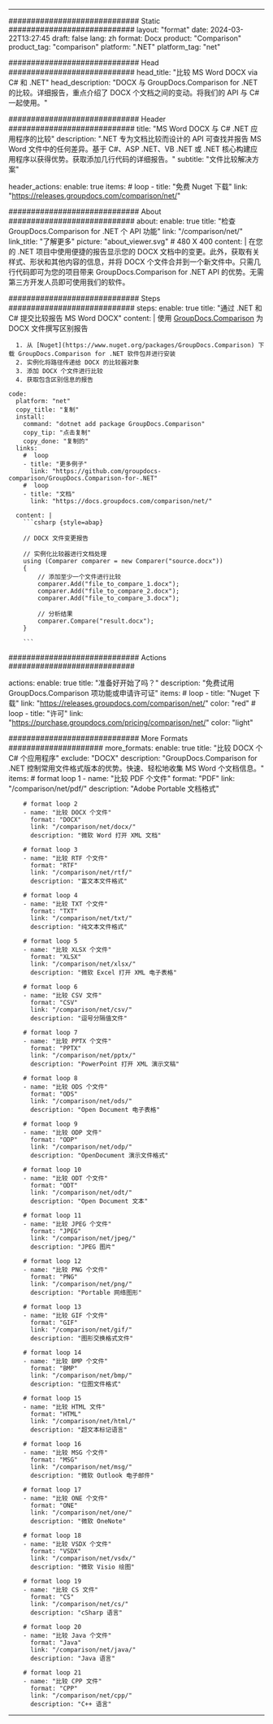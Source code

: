 
---
############################# Static ############################
layout: "format"
date:  2024-03-22T13:27:45
draft: false
lang: zh
format: Docx
product: "Comparison"
product_tag: "comparison"
platform: ".NET"
platform_tag: "net"

############################# Head ############################
head_title: "比较 MS Word DOCX via C# 和 .NET"
head_description: "DOCX 与 GroupDocs.Comparison for .NET 的比较。详细报告，重点介绍了 DOCX 个文档之间的变动。将我们的 API 与 C# 一起使用。"

############################# Header ############################
title: "MS Word DOCX 与 C# .NET 应用程序的比较" 
description: ".NET 专为文档比较而设计的 API 可查找并报告 MS Word 文件中的任何差异。基于 C#、ASP .NET、VB .NET 或 .NET 核心构建应用程序以获得优势。获取添加几行代码的详细报告。"
subtitle: "文件比较解决方案" 

header_actions:
  enable: true
  items:
    #  loop
    - title: "免费 Nuget 下载"
      link: "https://releases.groupdocs.com/comparison/net/"
      
############################# About ############################
about:
    enable: true
    title: "检查 GroupDocs.Comparison for .NET 个 API 功能"
    link: "/comparison/net/"
    link_title: "了解更多"
    picture: "about_viewer.svg" # 480 X 400
    content: |
       在您的 .NET 项目中使用便捷的报告显示您的 DOCX 文档中的变更。此外，获取有关样式、形状和其他内容的信息，并将 DOCX 个文件合并到一个新文件中。只需几行代码即可为您的项目带来 GroupDocs.Comparison for .NET API 的优势。无需第三方开发人员即可使用我们的软件。

############################# Steps ############################
steps:
    enable: true
    title: "通过 .NET 和 C# 提交比较报告 MS Word DOCX"
    content: |
      使用 [GroupDocs.Comparison](https://products.groupdocs.com/comparison/net/) 为 DOCX 文件撰写区别报告
      
      1. 从 [Nuget](https://www.nuget.org/packages/GroupDocs.Comparison) 下载 GroupDocs.Comparison for .NET 软件包并进行安装
      2. 实例化将路径传递给 DOCX 的比较器对象
      3. 添加 DOCX 个文件进行比较
      4. 获取包含区别信息的报告
   
    code:
      platform: "net"
      copy_title: "复制"
      install:
        command: "dotnet add package GroupDocs.Comparison"
        copy_tip: "点击复制"
        copy_done: "复制的"
      links:
        #  loop
        - title: "更多例子"
          link: "https://github.com/groupdocs-comparison/GroupDocs.Comparison-for-.NET"
        #  loop
        - title: "文档"
          link: "https://docs.groupdocs.com/comparison/net/"
          
      content: |
        ```csharp {style=abap}

        // DOCX 文件变更报告

        // 实例化比较器进行文档处理
        using (Comparer comparer = new Comparer("source.docx"))
        {
            // 添加至少一个文件进行比较
        	comparer.Add("file_to_compare_1.docx");
            comparer.Add("file_to_compare_2.docx");
            comparer.Add("file_to_compare_3.docx");

            // 分析结果
            comparer.Compare("result.docx"); 
        }
        
        ```            

############################# Actions ############################

actions:
  enable: true
  title: "准备好开始了吗？"
  description: "免费试用 GroupDocs.Comparison 项功能或申请许可证"
  items:
    #  loop
    - title: "Nuget 下载"
      link: "https://releases.groupdocs.com/comparison/net/"
      color: "red"
        #  loop
    - title: "许可"
      link: "https://purchase.groupdocs.com/pricing/comparison/net/"
      color: "light"


############################# More Formats #####################
more_formats:
    enable: true
    title: "比较 DOCX 个 C# 个应用程序"
    exclude: "DOCX"
    description: "GroupDocs.Comparison for .NET 控制常用文件格式版本的优势。快速、轻松地收集 MS Word 个文档信息。"
    items: 
        # format loop 1
        - name: "比较 PDF 个文件"
          format: "PDF"
          link: "/comparison/net/pdf/"
          description: "Adobe Portable 文档格式"

        # format loop 2
        - name: "比较 DOCX 个文件"
          format: "DOCX"
          link: "/comparison/net/docx/"
          description: "微软 Word 打开 XML 文档"

        # format loop 3
        - name: "比较 RTF 个文件"
          format: "RTF"
          link: "/comparison/net/rtf/"
          description: "富文本文件格式"

        # format loop 4
        - name: "比较 TXT 个文件"
          format: "TXT"
          link: "/comparison/net/txt/"
          description: "纯文本文件格式"

        # format loop 5
        - name: "比较 XLSX 个文件"
          format: "XLSX"
          link: "/comparison/net/xlsx/"
          description: "微软 Excel 打开 XML 电子表格"

        # format loop 6
        - name: "比较 CSV 文件"
          format: "CSV"
          link: "/comparison/net/csv/"
          description: "逗号分隔值文件"

        # format loop 7
        - name: "比较 PPTX 个文件"
          format: "PPTX"
          link: "/comparison/net/pptx/"
          description: "PowerPoint 打开 XML 演示文稿"

        # format loop 8
        - name: "比较 ODS 个文件"
          format: "ODS"
          link: "/comparison/net/ods/"
          description: "Open Document 电子表格"

        # format loop 9
        - name: "比较 ODP 文件"
          format: "ODP"
          link: "/comparison/net/odp/"
          description: "OpenDocument 演示文件格式"

        # format loop 10
        - name: "比较 ODT 个文件"
          format: "ODT"
          link: "/comparison/net/odt/"
          description: "Open Document 文本"

        # format loop 11
        - name: "比较 JPEG 个文件"
          format: "JPEG"
          link: "/comparison/net/jpeg/"
          description: "JPEG 图片"

        # format loop 12
        - name: "比较 PNG 个文件"
          format: "PNG"
          link: "/comparison/net/png/"
          description: "Portable 网络图形"

        # format loop 13
        - name: "比较 GIF 个文件"
          format: "GIF"
          link: "/comparison/net/gif/"
          description: "图形交换格式文件"

        # format loop 14
        - name: "比较 BMP 个文件"
          format: "BMP"
          link: "/comparison/net/bmp/"
          description: "位图文件格式"

        # format loop 15
        - name: "比较 HTML 文件"
          format: "HTML"
          link: "/comparison/net/html/"
          description: "超文本标记语言"

        # format loop 16
        - name: "比较 MSG 个文件"
          format: "MSG"
          link: "/comparison/net/msg/"
          description: "微软 Outlook 电子邮件"

        # format loop 17
        - name: "比较 ONE 个文件"
          format: "ONE"
          link: "/comparison/net/one/"
          description: "微软 OneNote"

        # format loop 18
        - name: "比较 VSDX 个文件"
          format: "VSDX"
          link: "/comparison/net/vsdx/"
          description: "微软 Visio 绘图"

        # format loop 19
        - name: "比较 CS 文件"
          format: "CS"
          link: "/comparison/net/cs/"
          description: "cSharp 语言"

        # format loop 20
        - name: "比较 Java 个文件"
          format: "Java"
          link: "/comparison/net/java/"
          description: "Java 语言"
          
        # format loop 21
        - name: "比较 CPP 文件"
          format: "CPP"
          link: "/comparison/net/cpp/"
          description: "C++ 语言"
---